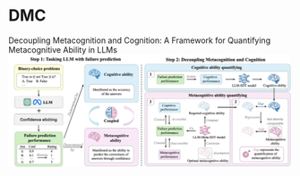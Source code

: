 # DMC
Decoupling Metacognition and Cognition: A Framework for Quantifying Metacognitive Ability in LLMs
![](Figures/DMC.png)

